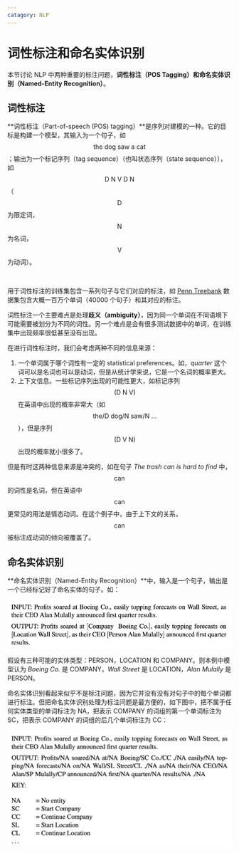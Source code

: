 ```yaml
---
catagory: NLP
---
```


# 词性标注和命名实体识别

本节讨论 NLP 中两种重要的标注问题，**词性标注（POS Tagging）**和**命名实体识别（Named-Entity Recognition）**。



## 词性标注

**词性标注（Part-of-speech (POS) tagging）**是序列对建模的一种。它的目标是构建一个模型，其输入为一个句子，如 $$\text{the dog saw a cat}$$；输出为一个标记序列（tag sequence）（也叫状态序列（state sequence）），如 $$\text{D N V D N}$$（$$\text{D}$$ 为限定词， $$\text{N}$$ 为名词， $$\text{V}$$ 为动词）。

<br>

用于词性标注的训练集包含一系列句子与它们对应的标注，如 [Penn Treebank](https://catalog.ldc.upenn.edu/LDC99T42) 数据集包含大概一百万个单词（40000 个句子）和其对应的标注。

词性标注一个主要难点是处理**歧义（ambiguity）**，因为同一个单词在不同语境下可能需要被划分为不同的词性。另一个难点是会有很多测试数据中的单词，在训练集中出现频率很低甚至没有出现。

在进行词性标注时，我们会考虑两种不同的信息来源：

1. 一个单词属于哪个词性有一定的 statistical preferences。如，*quarter* 这个词可以是名词也可以是动词，但是从统计学来说，它是一个名词的概率更大。
2. 上下文信息。一些标记序列出现的可能性更大，如标记序列 $$(\text{D N V})$$ 在英语中出现的概率非常大（如 $$\text{the/D dog/N saw/N ...}$$），但是序列 $$(\text{D V N})$$ 出现的概率就小很多了。

但是有时这两种信息来源是冲突的，如在句子 *The trash can is hard to find* 中，$$\text{can}$$ 的词性是名词，但在英语中 $$\text{can}$$ 更常见的用法是情态动词。在这个例子中，由于上下文的关系，$$\text{can}$$ 被标注成动词的倾向被覆盖了。



## 命名实体识别

**命名实体识别（Named-Entity Recognition）**中，输入是一个句子，输出是一个已经标记好了命名实体的句子。如：

![named-entity-recognition](./img/named-entity-recognition.png)

假设有三种可能的实体类型：PERSON，LOCATION 和 COMPANY。则本例中模型认为 *Boeing Co.* 是 COMPANY，*Wall Street* 是 LOCATION，*Alan Mulally* 是 PERSON。

命名实体识别看起来似乎不是标注问题，因为它并没有没有对句子中的每个单词都进行标注。但把命名实体识别处理为标注问题是最方便的，如下图中，把不属于任何实体类型的单词标注为 NA，把表示 COMPANY 的词组的第一个单词标注为 SC，把表示 COMPANY 的词组的后几个单词标注为 CC：

![named-entity-recognition-tagging-problem](./img/named-entity-recognition-tagging-problem.png)